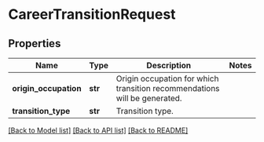 # CareerTransitionRequest


## Properties
Name | Type | Description | Notes
------------ | ------------- | ------------- | -------------
**origin_occupation** | **str** | Origin occupation for which transition recommendations will be generated. | 
**transition_type** | **str** | Transition type. | 

[[Back to Model list]](../README.md#documentation-for-models) [[Back to API list]](../README.md#documentation-for-api-endpoints) [[Back to README]](../README.md)



